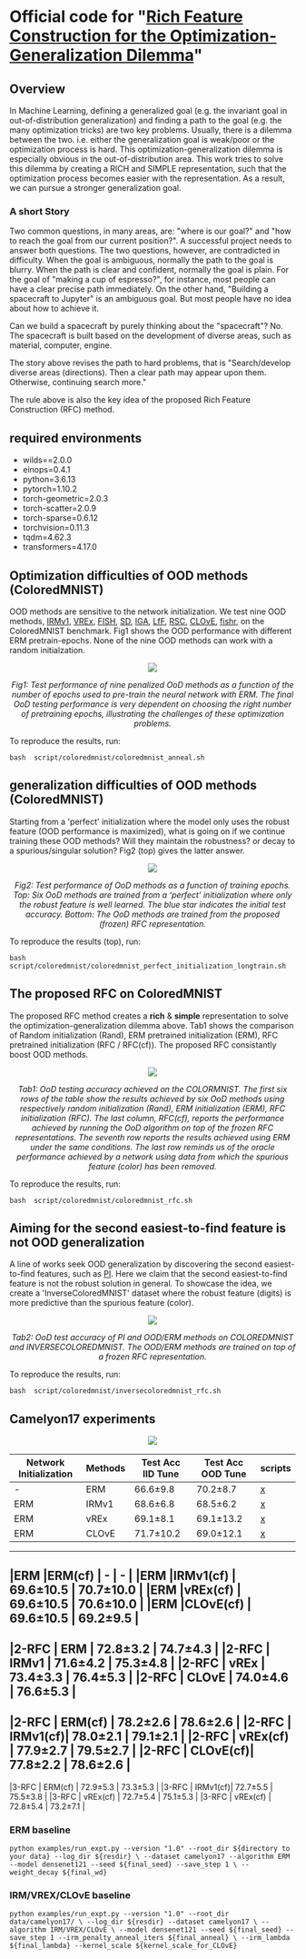 # Official code for "[Rich Feature Construction for the Optimization-Generalization Dilemma](https://arxiv.org/pdf/2203.15516.pdf)"

## Overview
In Machine Learning, defining a generalized goal (e.g. the invariant goal in out-of-distribution generalization) and finding a path to the goal (e.g. the many optimization tricks) are two key problems. Usually, there is a dilemma between the two. i.e. either the generalization goal is weak/poor or the optimization process is hard. This optimization-generalization dilemma is especially obvious in the out-of-distribution area. This work tries to solve this dilemma by creating a RICH and SIMPLE representation, such that the optimization process becomes easier with the representation. As a result, we can pursue a stronger generalization goal.



### A short Story
Two common questions, in many areas, are: "where is our goal?" and "how to reach the goal from our current position?". A successful project needs to answer both questions. The two questions, however, are contradicted in difficulty. When the goal is ambiguous, normally the path to the goal is blurry. When the path is clear and confident, normally the goal is plain. For the goal of "making a cup of espresso?", for instance, most people can have a clear precise path immediately. On the other hand, "Building a spacecraft to Jupyter" is an ambiguous goal. But most people have no idea about how to achieve it. 

Can we build a spacecraft by purely thinking about the "spacecraft"? No. The spacecraft is built based on the development of diverse areas, such as material, computer, engine. 

The story above revises the path to hard problems, that is "Search/develop diverse areas (directions). Then a clear path may appear upon them. Otherwise, continuing search more."

The rule above is also the key idea of the proposed Rich Feature Construction (RFC) method. 



## required environments

* wilds==2.0.0
* einops=0.4.1
* python=3.6.13
* pytorch=1.10.2
* torch-geometric=2.0.3
* torch-scatter=2.0.9
* torch-sparse=0.6.12
* torchvision=0.11.3
* tqdm=4.62.3
* transformers=4.17.0


## Optimization difficulties of OOD methods (ColoredMNIST)
OOD methods are sensitive to the network initialization. We test nine OOD methods, [IRMv1](https://arxiv.org/abs/1907.02893), [VREx](https://arxiv.org/abs/2003.00688), [FISH](https://arxiv.org/abs/2104.09937), [SD](https://arxiv.org/abs/2011.09468), [IGA](https://arxiv.org/abs/2008.01883), [LfF](https://arxiv.org/abs/2007.02561), [RSC](https://arxiv.org/abs/2007.02454), [CLOvE](https://arxiv.org/abs/2102.10395), [fishr](https://arxiv.org/abs/2109.02934), on the ColoredMNIST benchmark. Fig1 shows the OOD performance with different ERM pretrain-epochs. None of the nine OOD methods can work with a random initialzation. 

<p align="center">
  <image src='figures/anneal_nll_full.png'/>
</p>

<p align="center">
<em>
  Fig1: Test performance of nine penalized OoD methods as
a function of the number of epochs used to pre-train the neural
network with ERM. The final OoD testing performance is very
dependent on choosing the right number of pretraining epochs,
illustrating the challenges of these optimization problems.
</em>
</p>
 
To reproduce the results, run: 

`bash  script/coloredmnist/coloredmnist_anneal.sh`


## generalization difficulties of OOD methods (ColoredMNIST)

Starting from a 'perfect' initialization where the model only uses the robust feature (OOD performance is maximized), what is going on if we continue training these OOD methods? Will they maintain the robustness? or decay to a spurious/singular solution? Fig2 (top) gives the latter answer. 

<p align="center">
<image src='figures/long_train_vstack.png'/>
</p>

<p align="center">
<em>
  Fig2: Test performance of OoD methods as a function of training epochs. 
  Top: Six OoD methods are trained from a ‘perfect’ initialization where only the robust feature is well learned. 
  The blue star indicates the initial test accuracy. 
  Bottom: The OoD methods are trained from the proposed (frozen) RFC representation.
</em>
</p>

To reproduce the results (top), run:

`bash  script/coloredmnist/coloredmnist_perfect_initialization_longtrain.sh`


## The proposed RFC on ColoredMNIST
The proposed RFC method creates a **rich** & **simple** representation to solve the optimization-generalization dilemma above. Tab1 shows the comparison of Random initialization (Rand), ERM pretrained initialization (ERM), RFC pretrained initialization (RFC / RFC(cf)). The proposed RFC consistantly boost OOD methods. 

<p align="center">
<image src="figures/colormnist.png"/>
</p>
<p align="center">
  <em>Tab1: OoD testing accuracy achieved on the COLORMNIST.
The first six rows of the table show the results achieved by six
OoD methods using respectively random initialization (Rand),
ERM initialization (ERM), RFC initialization (RFC). The last
column, RFC(cf), reports the performance achieved by running
the OoD algorithm on top of the frozen RFC representations. The
seventh row reports the results achieved using ERM under the same
conditions. The last row reminds us of the oracle performance
achieved by a network using data from which the spurious feature
(color) has been removed.
</em>
</p>

To reproduce the results, run: 

`bash  script/coloredmnist/coloredmnist_rfc.sh`

## Aiming for the second easiest-to-find feature is not OOD generalization
A line of works seek OOD generalization by discovering the second easiest-to-find features, such as [PI](https://arxiv.org/abs/2105.12628). Here we claim that the second easiest-to-find feature is not the robust solution in general. To showcase the idea, we create a 'InverseColoredMNIST' dataset where the robust feature (digits) is more predictive than the spurious feature (color). 

<p align="center">
<image src="figures/inversecoloredmnist.png"/>
</p>

<p align="center">
<em>
Tab2: OoD test accuracy of PI and OOD/ERM methods on COLOREDMNIST and INVERSECOLOREDMNIST. The OOD/ERM
methods are trained on top of a frozen RFC representation.
</em>
</p>


To reproduce the results, run:

`bash  script/coloredmnist/inversecoloredmnist_rfc.sh`


## Camelyon17 experiments

<p align="center">
<image src='figures/lambda_valid_test_irm_vrex_clove.png'>
</p>

| Network  Initialization   | Methods | Test Acc IID Tune | Test Acc OOD Tune | scripts |
|---------------------------|---------|-------------------|-------------------|---------|
|-     | ERM      | 66.6±9.8  | 70.2±8.7  | [x](scripts/camelyon17/camelyon17_erm.sh) |
|ERM   | IRMv1    | 68.6±6.8  | 68.5±6.2  | [x](scripts/camelyon17/camelyon17_irm.sh) |
|ERM   | vREx     | 69.1±8.1  | 69.1±13.2 | [x](scripts/camelyon17/camelyon17_vrex.sh) |
|ERM   | CLOvE    | 71.7±10.2 | 69.0±12.1 | [x](scripts/camelyon17/camelyon17_clove.sh) |
-----
|ERM   |ERM(cf)   | - | - |
|ERM   |IRMv1(cf) | 69.6±10.5 | 70.7±10.0 |
|ERM   |vREx(cf)  | 69.6±10.5 | 70.6±10.0 |
|ERM   |CLOvE(cf) | 69.6±10.5 | 69.2±9.5  |
-----
|2-RFC | ERM      | 72.8±3.2  | 74.7±4.3  |
|2-RFC | IRMv1    | 71.6±4.2  | 75.3±4.8  |
|2-RFC | vREx     |  73.4±3.3 | 76.4±5.3  |
|2-RFC | CLOvE    | 74.0±4.6  | 76.6±5.3  |
-----
|2-RFC | ERM(cf)  | 78.2±2.6  | 78.6±2.6  |
|2-RFC | IRMv1(cf)| 78.0±2.1  | 79.1±2.1  |
|2-RFC | vREx(cf) | 77.9±2.7  | 79.5±2.7  |
|2-RFC | CLOvE(cf)| 77.8±2.2  | 78.6±2.6  |
-----
|3-RFC | ERM(cf)  | 72.9±5.3  | 73.3±5.3  |
|3-RFC | IRMv1(cf)| 72.7±5.5  | 75.5±3.8  |
|3-RFC | vREx(cf) | 72.7±5.4  | 75.1±5.3  |
|3-RFC | vREx(cf) | 72.8±5.4  | 73.2±7.1  |

### ERM baseline

`python examples/run_expt.py --version "1.0" --root_dir ${directory to your data} --log_dir ${resdir} \
--dataset camelyon17 --algorithm ERM --model densenet121 --seed ${final_seed} --save_step 1 \
--weight_decay ${final_wd} `


### IRM/VREX/CLOvE baseline

`python examples/run_expt.py --version "1.0" --root_dir data/camelyon17/ \
--log_dir ${resdir} --dataset camelyon17 \
--algorithm IRM/VREX/CLOvE \
--model densenet121 --seed ${final_seed} --save_step 1 --irm_penalty_anneal_iters ${final_anneal} \
--irm_lambda ${final_lambda} --kernel_scale ${kernel_scale_for_CLOvE}`





